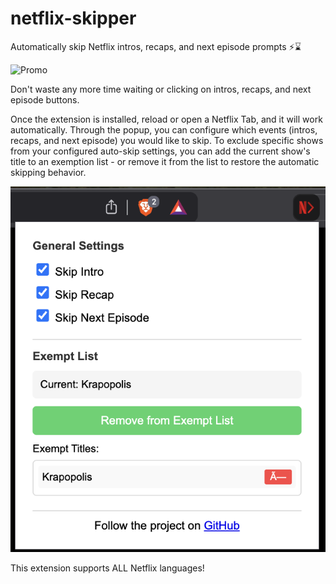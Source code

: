 # netflix-skipper
Automatically skip Netflix intros, recaps, and next episode prompts ⚡⌛

![Promo](images/promo.png)

Don't waste any more time waiting or clicking on intros, recaps, and next episode buttons.

Once the extension is installed, reload or open a Netflix Tab, and it will work automatically. Through the popup, you can configure which events (intros, recaps, and next episode) you would like to skip. To exclude specific shows from your configured auto-skip settings, you can add the current show's title to an exemption list - or remove it from the list to restore the automatic skipping behavior.

![Config](images/config.png)

This extension supports ALL Netflix languages!
